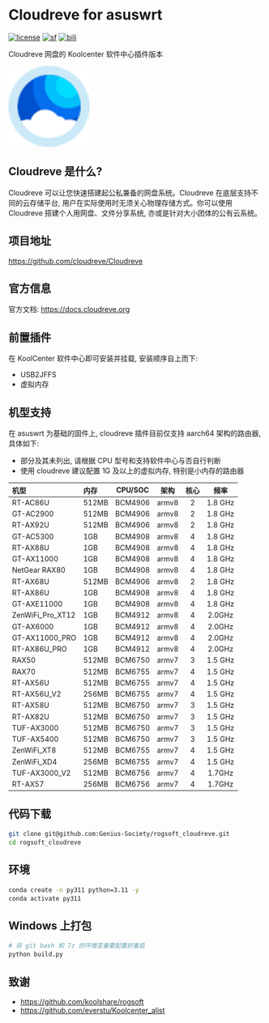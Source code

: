 # Cloudreve for asuswrt
[![license](https://img.shields.io/github/license/Genius-Society/rogsoft_cloudreve.svg)](./LICENSE)
[![sf](https://img.shields.io/badge/release-SourceForge-ff6600.svg)](https://sourceforge.net/projects/rogsoft-cloudreve/files)
[![bili](https://img.shields.io/badge/bilibili-BV18ergYRERP-fc8bab.svg)](https://www.bilibili.com/video/BV18ergYRERP)

Cloudreve 网盘的 Koolcenter 软件中心插件版本

<a href="https://github.com/Genius-Society/rogsoft_cloudreve" target="_blank">
    <img src="./cloudreve/res/icon-cloudreve.png" style="width: 160px;">
</a>

## Cloudreve 是什么?
Cloudreve 可以让您快速搭建起公私兼备的网盘系统。Cloudreve 在底层支持不同的云存储平台, 用户在实际使用时无须关心物理存储方式。你可以使用 Cloudreve 搭建个人用网盘、文件分享系统, 亦或是针对大小团体的公有云系统。

## 项目地址
<https://github.com/cloudreve/Cloudreve>

## 官方信息
官方文档: <https://docs.cloudreve.org>

## 前置插件
在 KoolCenter 软件中心即可安装并挂载, 安装顺序自上而下:
- USB2JFFS
- 虚拟内存

## 机型支持
在 asuswrt 为基础的固件上, cloudreve 插件目前仅支持 aarch64 架构的路由器, 具体如下:
- 部分及其未列出, 请根据 CPU 型号和支持软件中心与否自行判断
- 使用 cloudreve 建议配置 1G 及以上的虚拟内存, 特别是小内存的路由器

| 机型             | 内存  | CPU/SOC | 架构  | 核心  |  频率   |
| :--------------- | :---- | :-----: | :---: | :---: | :-----: |
| RT-AC86U         | 512MB | BCM4906 | armv8 |   2   | 1.8 GHz |
| GT-AC2900        | 512MB | BCM4906 | armv8 |   2   | 1.8 GHz |
| RT-AX92U         | 512MB | BCM4906 | armv8 |   2   | 1.8 GHz |
| GT-AC5300        | 1GB   | BCM4908 | armv8 |   4   | 1.8 GHz |
| RT-AX88U         | 1GB   | BCM4908 | armv8 |   4   | 1.8 GHz |
| GT-AX11000       | 1GB   | BCM4908 | armv8 |   4   | 1.8 GHz |
| NetGear RAX80    | 1GB   | BCM4908 | armv8 |   4   | 1.8 GHz |
| RT-AX68U         | 512MB | BCM4906 | armv8 |   2   | 1.8 GHz |
| RT-AX86U         | 1GB   | BCM4908 | armv8 |   4   | 1.8 GHz |
| GT-AXE11000      | 1GB   | BCM4908 | armv8 |   4   | 1.8 GHz |
| ZenWiFi_Pro_XT12 | 1GB   | BCM4912 | armv8 |   4   | 2.0GHz  |
| GT-AX6000        | 1GB   | BCM4912 | armv8 |   4   | 2.0GHz  |
| GT-AX11000_PRO   | 1GB   | BCM4912 | armv8 |   4   | 2.0GHz  |
| RT-AX86U_PRO     | 1GB   | BCM4912 | armv8 |   4   | 2.0GHz  |
| RAX50            | 512MB | BCM6750 | armv7 |   3   | 1.5 GHz |
| RAX70            | 512MB | BCM6755 | armv7 |   4   | 1.5 GHz |
| RT-AX56U         | 512MB | BCM6755 | armv7 |   4   | 1.5 GHz |
| RT-AX56U_V2      | 256MB | BCM6755 | armv7 |   4   | 1.5 GHz |
| RT-AX58U         | 512MB | BCM6750 | armv7 |   3   | 1.5 GHz |
| RT-AX82U         | 512MB | BCM6750 | armv7 |   3   | 1.5 GHz |
| TUF-AX3000       | 512MB | BCM6750 | armv7 |   3   | 1.5 GHz |
| TUF-AX5400       | 512MB | BCM6750 | armv7 |   3   | 1.5 GHz |
| ZenWiFi_XT8      | 512MB | BCM6755 | armv7 |   4   | 1.5 GHz |
| ZenWiFi_XD4      | 256MB | BCM6755 | armv7 |   4   | 1.5 GHz |
| TUF-AX3000_V2    | 512MB | BCM6756 | armv7 |   4   | 1.7GHz  |
| RT-AX57          | 256MB | BCM6756 | armv7 |   4   | 1.7GHz  |

## 代码下载
```bash
git clone git@github.com:Genius-Society/rogsoft_cloudreve.git
cd rogsoft_cloudreve
```

## 环境
```bash
conda create -n py311 python=3.11 -y
conda activate py311
```

## Windows 上打包
```bash
# 将 git bash 和 7z 的环境变量要配置好重启
python build.py
```

## 致谢
- <https://github.com/koolshare/rogsoft>
- <https://github.com/everstu/Koolcenter_alist>